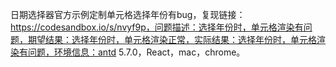日期选择器官方示例定制单元格选择年份有bug，复现链接：https://codesandbox.io/s/nvyf9p，问题描述：选择年份时，单元格渲染有问题，期望结果：选择年份时，单元格渲染正常，实际结果：选择年份时，单元格渲染有问题，环境信息：antd 5.7.0，React，mac，chrome。
